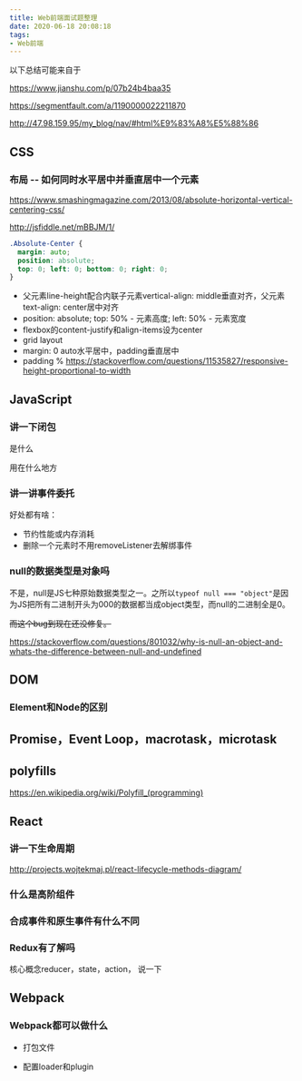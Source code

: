 ```yaml
---
title: Web前端面试题整理
date: 2020-06-18 20:08:18
tags:
- Web前端
---
```


以下总结可能来自于

https://www.jianshu.com/p/07b24b4baa35

https://segmentfault.com/a/1190000022211870

http://47.98.159.95/my_blog/nav/#html%E9%83%A8%E5%88%86

## CSS

### 布局 -- 如何同时水平居中并垂直居中一个元素

https://www.smashingmagazine.com/2013/08/absolute-horizontal-vertical-centering-css/

http://jsfiddle.net/mBBJM/1/

```css
.Absolute-Center {
  margin: auto;
  position: absolute;
  top: 0; left: 0; bottom: 0; right: 0;
}
```

- 父元素line-height配合内联子元素vertical-align: middle垂直对齐，父元素text-align: center居中对齐
- position: absolute; top: 50% - 元素高度; left: 50% - 元素宽度
- flexbox的content-justify和align-items设为center
- grid layout
- margin: 0 auto水平居中，padding垂直居中
- padding % https://stackoverflow.com/questions/11535827/responsive-height-proportional-to-width

## JavaScript

### 讲一下闭包

是什么

用在什么地方

### 讲一讲事件委托

好处都有啥：

- 节约性能或内存消耗
- 删除一个元素时不用removeListener去解绑事件

### null的数据类型是对象吗

不是，null是JS七种原始数据类型之一。之所以`typeof null === "object"`是因为JS把所有二进制开头为000的数据都当成object类型，而null的二进制全是0。

~~而这个bug到现在还没修复。~~

https://stackoverflow.com/questions/801032/why-is-null-an-object-and-whats-the-difference-between-null-and-undefined



## DOM

### Element和Node的区别



## Promise，Event Loop，macrotask，microtask



## polyfills

https://en.wikipedia.org/wiki/Polyfill_(programming)



## React

### 讲一下生命周期

http://projects.wojtekmaj.pl/react-lifecycle-methods-diagram/

### 什么是高阶组件

### 合成事件和原生事件有什么不同

### Redux有了解吗

核心概念reducer，state，action， 说一下

## Webpack

### Webpack都可以做什么

- 打包文件

- 配置loader和plugin